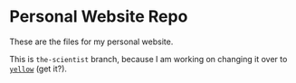 # Personal Website Repo

These are the files for my personal website.

This is `the-scientist` branch, because I am working on changing it over to [`yellow`](https://datenstrom.se/yellow/) (get it?).
